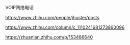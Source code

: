 VOIP网络电话

https://www.zhihu.com/people/jhuster/posts

https://www.zhihu.com/column/c_1110241681273860096

https://zhuanlan.zhihu.com/p/153486640